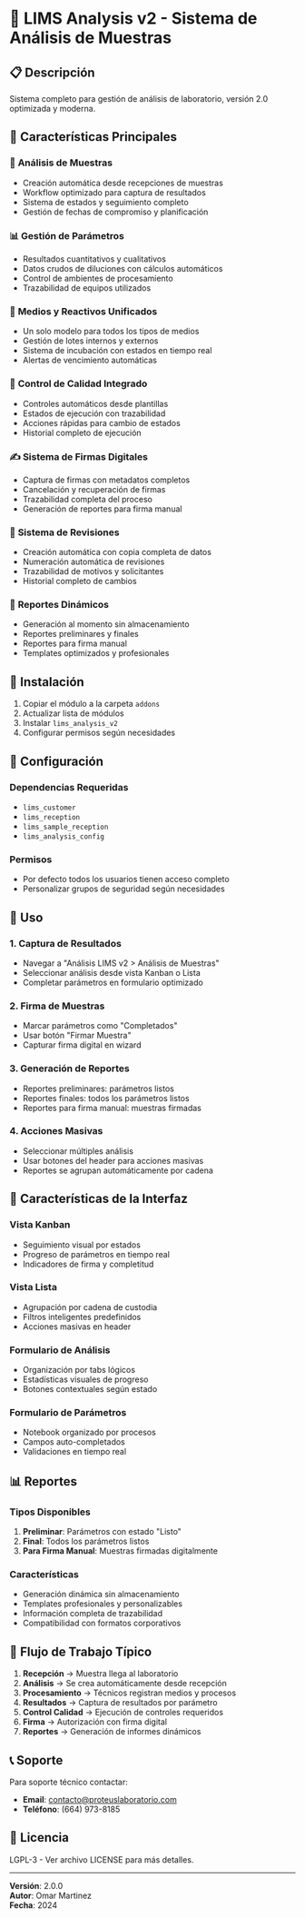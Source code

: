 # 🔬 LIMS Analysis v2 - Sistema de Análisis de Muestras

## 📋 Descripción

Sistema completo para gestión de análisis de laboratorio, versión 2.0 optimizada y moderna.

## 🎯 Características Principales

### 🔬 **Análisis de Muestras**
- Creación automática desde recepciones de muestras
- Workflow optimizado para captura de resultados
- Sistema de estados y seguimiento completo
- Gestión de fechas de compromiso y planificación

### 📊 **Gestión de Parámetros**
- Resultados cuantitativos y cualitativos
- Datos crudos de diluciones con cálculos automáticos
- Control de ambientes de procesamiento
- Trazabilidad de equipos utilizados

### 🧫 **Medios y Reactivos Unificados**
- Un solo modelo para todos los tipos de medios
- Gestión de lotes internos y externos
- Sistema de incubación con estados en tiempo real
- Alertas de vencimiento automáticas

### 🔬 **Control de Calidad Integrado**
- Controles automáticos desde plantillas
- Estados de ejecución con trazabilidad
- Acciones rápidas para cambio de estados
- Historial completo de ejecución

### ✍️ **Sistema de Firmas Digitales**
- Captura de firmas con metadatos completos
- Cancelación y recuperación de firmas
- Trazabilidad completa del proceso
- Generación de reportes para firma manual

### 🔄 **Sistema de Revisiones**
- Creación automática con copia completa de datos
- Numeración automática de revisiones
- Trazabilidad de motivos y solicitantes
- Historial completo de cambios

### 📄 **Reportes Dinámicos**
- Generación al momento sin almacenamiento
- Reportes preliminares y finales
- Reportes para firma manual
- Templates optimizados y profesionales

## 🚀 Instalación

1. Copiar el módulo a la carpeta `addons`
2. Actualizar lista de módulos
3. Instalar `lims_analysis_v2`
4. Configurar permisos según necesidades

## 🔧 Configuración

### Dependencias Requeridas
- `lims_customer`
- `lims_reception` 
- `lims_sample_reception`
- `lims_analysis_config`

### Permisos
- Por defecto todos los usuarios tienen acceso completo
- Personalizar grupos de seguridad según necesidades

## 📖 Uso

### 1. **Captura de Resultados**
- Navegar a "Análisis LIMS v2 > Análisis de Muestras"
- Seleccionar análisis desde vista Kanban o Lista
- Completar parámetros en formulario optimizado

### 2. **Firma de Muestras**
- Marcar parámetros como "Completados"
- Usar botón "Firmar Muestra" 
- Capturar firma digital en wizard

### 3. **Generación de Reportes**
- Reportes preliminares: parámetros listos
- Reportes finales: todos los parámetros listos
- Reportes para firma manual: muestras firmadas

### 4. **Acciones Masivas**
- Seleccionar múltiples análisis
- Usar botones del header para acciones masivas
- Reportes se agrupan automáticamente por cadena

## 🎨 Características de la Interfaz

### Vista Kanban
- Seguimiento visual por estados
- Progreso de parámetros en tiempo real
- Indicadores de firma y completitud

### Vista Lista
- Agrupación por cadena de custodia
- Filtros inteligentes predefinidos
- Acciones masivas en header

### Formulario de Análisis
- Organización por tabs lógicos
- Estadísticas visuales de progreso
- Botones contextuales según estado

### Formulario de Parámetros
- Notebook organizado por procesos
- Campos auto-completados
- Validaciones en tiempo real

## 📊 Reportes

### Tipos Disponibles
1. **Preliminar**: Parámetros con estado "Listo"
2. **Final**: Todos los parámetros listos
3. **Para Firma Manual**: Muestras firmadas digitalmente

### Características
- Generación dinámica sin almacenamiento
- Templates profesionales y personalizables
- Información completa de trazabilidad
- Compatibilidad con formatos corporativos

## 🔄 Flujo de Trabajo Típico

1. **Recepción** → Muestra llega al laboratorio
2. **Análisis** → Se crea automáticamente desde recepción
3. **Procesamiento** → Técnicos registran medios y procesos
4. **Resultados** → Captura de resultados por parámetro
5. **Control Calidad** → Ejecución de controles requeridos
6. **Firma** → Autorización con firma digital
7. **Reportes** → Generación de informes dinámicos

## 📞 Soporte

Para soporte técnico contactar:
- **Email**: contacto@proteuslaboratorio.com
- **Teléfono**: (664) 973-8185

## 📝 Licencia

LGPL-3 - Ver archivo LICENSE para más detalles.

---

**Versión**: 2.0.0  
**Autor**: Omar Martinez  
**Fecha**: 2024
